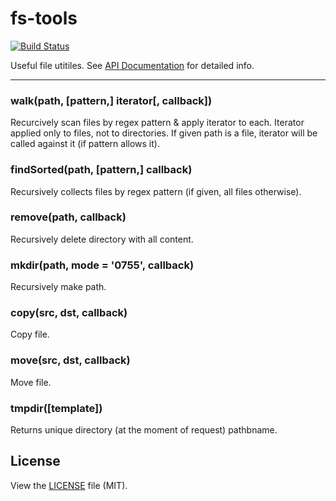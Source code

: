 fs-tools
========
[![Build Status](https://secure.travis-ci.org/nodeca/fs-tools.png)](http://travis-ci.org/nodeca/fs-tools)

Useful file utitiles. See [API Documentation](http://nodeca.github.com/fs-tools/#FsTools) for detailed info.

---

### walk(path, [pattern,] iterator[, callback])

Recurcively scan files by regex pattern & apply iterator to each. Iterator
applied only to files, not to directories. If given path is a file, iterator
will be called against it (if pattern allows it).


### findSorted(path, [pattern,] callback)

Recursively collects files by regex pattern (if given, all files otherwise).


### remove(path, callback)

Recursively delete directory with all content.


### mkdir(path, mode = '0755', callback)

Recursively make path.


### copy(src, dst, callback)

Copy file.


### move(src, dst, callback)

Move file.


### tmpdir([template])

Returns unique directory (at the moment of request) pathbname.


## License

View the [LICENSE](https://github.com/nodeca/fs-tools/blob/master/LICENSE) file (MIT).
